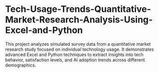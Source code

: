 # Tech-Usage-Trends-Quantitative-Market-Research-Analysis-Using-Excel-and-Python
This project analyzes simulated survey data from a quantitative market research study focused on individual technology usage. It demonstrates advanced Excel and Python techniques to extract insights into tech behavior, satisfaction levels, and AI adoption trends across different demographics.
